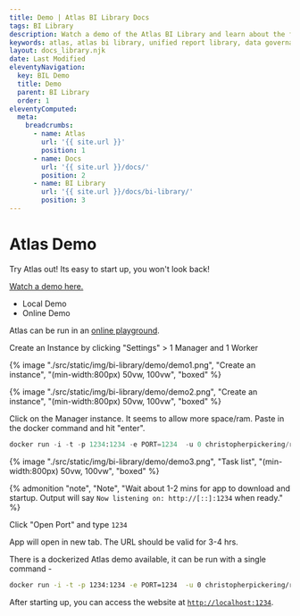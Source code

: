 ```yaml
---
title: Demo | Atlas BI Library Docs
tags: BI Library
description: Watch a demo of the Atlas BI Library and learn about the features of the app. A demo can also be run locally with docker.
keywords: atlas, atlas bi library, unified report library, data governance, database, demo, docker, run a demo, atlas demo
layout: docs_library.njk
date: Last Modified
eleventyNavigation:
  key: BIL Demo
  title: Demo
  parent: BI Library
  order: 1
eleventyComputed:
  meta:
    breadcrumbs:
      - name: Atlas
        url: '{{ site.url }}'
        position: 1
      - name: Docs
        url: '{{ site.url }}/docs/'
        position: 2
      - name: BI Library
        url: '{{ site.url }}/docs/bi-library/'
        position: 3
---
```


# Atlas Demo

Try Atlas out! Its easy to start up, you won't look back!

[Watch a demo here.](/bi-library#demo)

<div class="tabs">
   <ul>
    <li class="is-active"><a tab="local">Local Demo</a></li>
    <li><a tab="online">Online Demo</a></li>
  </ul>
</div>
<div class="tab-container">
   <div class="tab"id="online">

Atlas can be run in an [online playground](https://labs.play-with-docker.com/).

Create an Instance by clicking "Settings" > 1 Manager and 1 Worker

{% image "./src/static/img/bi-library/demo/demo1.png", "Create an instance", "(min-width:800px) 50vw, 100vw", "boxed" %}

{% image "./src/static/img/bi-library/demo/demo2.png", "Create an instance", "(min-width:800px) 50vw, 100vw", "boxed" %}

Click on the Manager instance. It seems to allow more space/ram. Paste in the docker command and hit "enter".

```python
docker run -i -t -p 1234:1234 -e PORT=1234  -u 0 christopherpickering/rmc-atlas-demo:latest
```

{% image "./src/static/img/bi-library/demo/demo3.png", "Task list", "(min-width:800px) 50vw, 100vw", "boxed" %}

{% admonition
   "note",
   "Note",
   "Wait about 1-2 mins for app to download and startup. Output will say ``Now listening on: http://[::]:1234`` when ready."
%}

Click "Open Port" and type `1234`

App will open in new tab. The URL should be valid for 3-4 hrs.

   </div>
   <div class="tab is-active"id="local">

There is a dockerized Atlas demo available, it can be run with a single command -

```bash
docker run -i -t -p 1234:1234 -e PORT=1234  -u 0 christopherpickering/rmc-atlas-demo:latest
```

After starting up, you can access the website at [`http://localhost:1234`](http://localhost:1234).

   </div>
</div>

